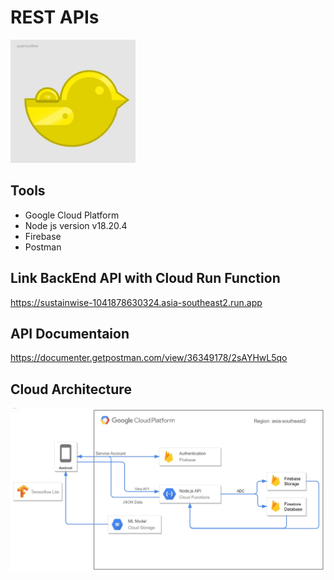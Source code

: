 # REST APIs
<img src="https://github.com/SustainWise/.github/blob/main/profile/assets/Logo%20SustainWise.jpg" alt="Logo" width="200">

## Tools
   - Google Cloud Platform
   - Node js version v18.20.4
   - Firebase
   - Postman
     
## Link BackEnd API with Cloud Run Function
https://sustainwise-1041878630324.asia-southeast2.run.app

## API Documentaion
https://documenter.getpostman.com/view/36349178/2sAYHwL5qo

## Cloud Architecture

<img src="https://github.com/SustainWise/.github/blob/main/profile/assets/sustainwise-cloud-architecture.jpg" alt="Cloud Architecture" width="1000">


